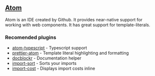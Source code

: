 ## [Atom](https://atom.io/)

Atom is an IDE created by Github. It provides near-native support for working with web components. It has great support for template-literals.

### Recomended plugins
 - [atom-typescript](https://atom.io/packages/atom-typescript) - Typescript support
 - [prettier-atom](https://atom.io/packages/prettier-atom) - Template literal highlighting and formatting
 - [docblockr](https://atom.io/packages/docblockr) - Documentation helper
 - [import-sort](https://atom.io/packages/atom-import-sort) - Sorts your imports
 - [import-cost](https://atom.io/packages/atom-import-cost) - Displays import costs inline
